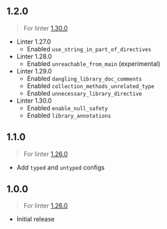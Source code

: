 ## 1.2.0

> For linter [1.30.0](https://pub.dev/packages/linter/changelog#1300)

* Linter 1.27.0
  * Enabled `use_string_in_part_of_directives`
* Linter 1.28.0
  * Enabled `unreachable_from_main` (experimental)
* Linter 1.29.0
  * Enabled `dangling_library_doc_comments`
  * Enabled `collection_methods_unrelated_type`
  * Enabled `unnecessary_library_directive`
* Linter 1.30.0
  * Enabled `enable_null_safety`
  * Enabled `library_annotations`
## 1.1.0

> For linter [1.26.0](https://pub.dev/packages/linter/changelog#1260)

* Add `typed` and `untyped` configs

## 1.0.0

> For linter [1.26.0](https://pub.dev/packages/linter/changelog#1260)

* Initial release
